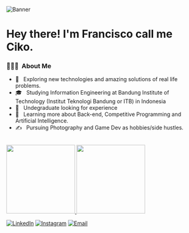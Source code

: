 
![Banner](https://github.com/NoHaitch/NoHaitch/assets/72493275/701d0056-50cd-4bff-9a67-f1252806fb59)

# Hey there! I'm Francisco call me Ciko.  
### 👨🏻‍💻 &nbsp;About Me

- 🤔 &nbsp; Exploring new technologies and amazing solutions of real life problems.
- 🎓 &nbsp; Studying Information Engineering at Bandung Institute of Technology (Institut Teknologi Bandung or ITB) in Indonesia
- 💼 &nbsp; Undegraduate looking for experience
- 🌱 &nbsp; Learning more about Back-end, Competitive Programming and Artificial Intelligence.
- ✍️ &nbsp; Pursuing Photography and Game Dev as hobbies/side hustles.
<br/>

<a href="https://github.com/NoHaitch">
  <img height="180em" src="https://github-readme-stats.vercel.app/api?username=NoHaitch&theme=tokyonight&show_icons=true" />
  <img height="180em" src="https://github-readme-stats.vercel.app/api/top-langs/?username=NoHaitch&theme=tokyonight&layout=compact" />
</a>

<a href="https://www.linkedin.com/in/francisco-trianto/"><img alt="LinkedIn" src="https://img.shields.io/badge/LinkedIn-Francisco%20Trianto-blue?style=flat-square&logo=linkedin"></a>
<a href="https://www.instagram.com/francisco.rftb/"><img alt="Instagram" src="https://img.shields.io/badge/Instagram-francisco.rftb-blue?style=flat-square&logo=instagram"></a>
<a href="mailto:franciscotrianto@gmail.com"><img alt="Email" src="https://img.shields.io/badge/Email-franciscotrianto@gmail.com.edu-blue?style=flat-square&logo=gmail"></a>
